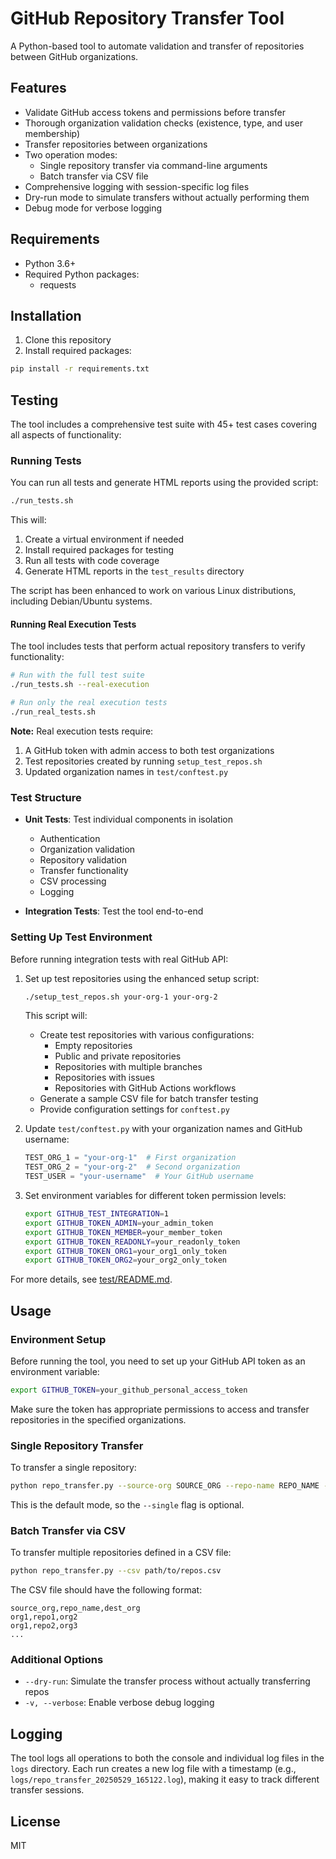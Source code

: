 # GitHub Repository Transfer Tool

A Python-based tool to automate validation and transfer of repositories between GitHub organizations.

## Features

- Validate GitHub access tokens and permissions before transfer
- Thorough organization validation checks (existence, type, and user membership)
- Transfer repositories between organizations
- Two operation modes:
  - Single repository transfer via command-line arguments
  - Batch transfer via CSV file
- Comprehensive logging with session-specific log files
- Dry-run mode to simulate transfers without actually performing them
- Debug mode for verbose logging

## Requirements

- Python 3.6+
- Required Python packages:
  - requests

## Installation

1. Clone this repository
2. Install required packages:

```bash
pip install -r requirements.txt
```

## Testing

The tool includes a comprehensive test suite with 45+ test cases covering all aspects of functionality:

### Running Tests

You can run all tests and generate HTML reports using the provided script:

```bash
./run_tests.sh
```

This will:
1. Create a virtual environment if needed
2. Install required packages for testing
3. Run all tests with code coverage
4. Generate HTML reports in the `test_results` directory

The script has been enhanced to work on various Linux distributions, including Debian/Ubuntu systems.

#### Running Real Execution Tests

The tool includes tests that perform actual repository transfers to verify functionality:

```bash
# Run with the full test suite
./run_tests.sh --real-execution

# Run only the real execution tests
./run_real_tests.sh
```

**Note:** Real execution tests require:
1. A GitHub token with admin access to both test organizations
2. Test repositories created by running `setup_test_repos.sh`
3. Updated organization names in `test/conftest.py`

### Test Structure

- **Unit Tests**: Test individual components in isolation
  - Authentication
  - Organization validation
  - Repository validation
  - Transfer functionality
  - CSV processing
  - Logging

- **Integration Tests**: Test the tool end-to-end

### Setting Up Test Environment

Before running integration tests with real GitHub API:

1. Set up test repositories using the enhanced setup script:
   ```bash
   ./setup_test_repos.sh your-org-1 your-org-2
   ```
   
   This script will:
   - Create test repositories with various configurations:
     - Empty repositories
     - Public and private repositories
     - Repositories with multiple branches
     - Repositories with issues
     - Repositories with GitHub Actions workflows
   - Generate a sample CSV file for batch transfer testing
   - Provide configuration settings for `conftest.py`

2. Update `test/conftest.py` with your organization names and GitHub username:
   ```python
   TEST_ORG_1 = "your-org-1"  # First organization
   TEST_ORG_2 = "your-org-2"  # Second organization
   TEST_USER = "your-username"  # Your GitHub username
   ```

3. Set environment variables for different token permission levels:
   ```bash
   export GITHUB_TEST_INTEGRATION=1
   export GITHUB_TOKEN_ADMIN=your_admin_token
   export GITHUB_TOKEN_MEMBER=your_member_token
   export GITHUB_TOKEN_READONLY=your_readonly_token
   export GITHUB_TOKEN_ORG1=your_org1_only_token
   export GITHUB_TOKEN_ORG2=your_org2_only_token
   ```

For more details, see [test/README.md](test/README.md).

## Usage

### Environment Setup

Before running the tool, you need to set up your GitHub API token as an environment variable:

```bash
export GITHUB_TOKEN=your_github_personal_access_token
```

Make sure the token has appropriate permissions to access and transfer repositories in the specified organizations.

### Single Repository Transfer

To transfer a single repository:

```bash
python repo_transfer.py --source-org SOURCE_ORG --repo-name REPO_NAME --dest-org DEST_ORG
```

This is the default mode, so the `--single` flag is optional.

### Batch Transfer via CSV

To transfer multiple repositories defined in a CSV file:

```bash
python repo_transfer.py --csv path/to/repos.csv
```

The CSV file should have the following format:

```
source_org,repo_name,dest_org
org1,repo1,org2
org1,repo2,org3
...
```

### Additional Options

- `--dry-run`: Simulate the transfer process without actually transferring repos
- `-v, --verbose`: Enable verbose debug logging

## Logging

The tool logs all operations to both the console and individual log files in the `logs` directory. Each run creates a new log file with a timestamp (e.g., `logs/repo_transfer_20250529_165122.log`), making it easy to track different transfer sessions.

## License

MIT
